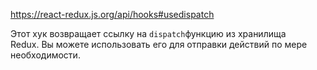 https://react-redux.js.org/api/hooks#usedispatch

Этот хук возвращает ссылку на `dispatch`функцию из хранилища Redux. Вы можете использовать его для отправки действий по мере необходимости.